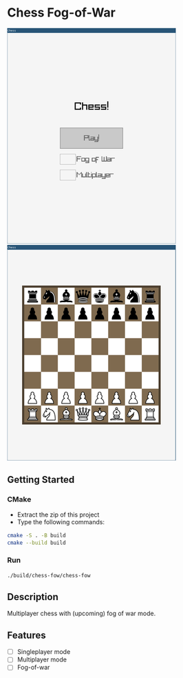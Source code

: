 # Chess Fog-of-War

![Chess Loading Screen screenshot](./screenshots/chess_load.png)
![Chess Playing Screen screenshot](./screenshots/chess_play.png)

## Getting Started

### CMake

- Extract the zip of this project
- Type the following commands:

```sh
cmake -S . -B build
cmake --build build
```
### Run

``` sh
./build/chess-fow/chess-fow
```

## Description

Multiplayer chess with (upcoming) fog of war mode.

## Features

 - [ ] Singleplayer mode
 - [ ] Multiplayer mode
 - [ ] Fog-of-war
